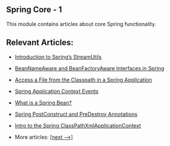## Spring Core - 1

This module contains articles about core Spring functionality.

## Relevant Articles:

- [Introduction to Spring’s StreamUtils](docs/Spring_StreamUtils.md)
- [BeanNameAware and BeanFactoryAware Interfaces in Spring](docs/Spring_Aware_Interface.md)
- [Access a File from the Classpath in a Spring Application](docs/Spring_Classpath_FileAccess.md)
- [Spring Application Context Events](docs/Spring_Context_Event.md)
- [What is a Spring Bean?](docs/Spring_Bean.md)
- [Spring PostConstruct and PreDestroy Annotations](docs/Spring_PostConstruct_Predestroy.md)
- [Intro to the Spring ClassPathXmlApplicationContext](docs/Spring_ClassPathXmlApplication.md)

- More articles: [[next -->]](../spring-core-2/README.md)
